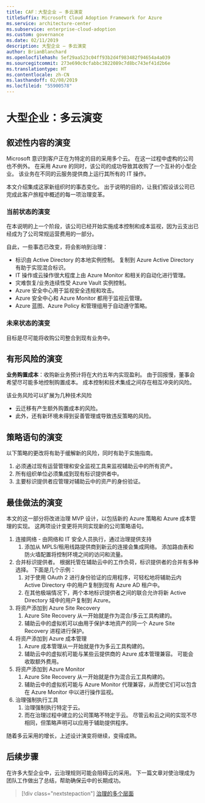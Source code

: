 ```yaml
---
title: CAF：大型企业 – 多云演变
titleSuffix: Microsoft Cloud Adoption Framework for Azure
ms.service: architecture-center
ms.subservice: enterprise-cloud-adoption
ms.custom: governance
ms.date: 02/11/2019
description: 大型企业 – 多云演变
author: BrianBlanchard
ms.openlocfilehash: 5ef29aa523c04ff93b2d4f983482f94654a4a039
ms.sourcegitcommit: 273e690c0cfabbc3822089c7d8bc743ef41d2b6e
ms.translationtype: HT
ms.contentlocale: zh-CN
ms.lasthandoff: 02/08/2019
ms.locfileid: "55900578"
---
```

# <a name="large-enterprise-multi-cloud-evolution"></a>大型企业：多云演变

## <a name="evolution-of-the-narrative"></a>叙述性内容的演变

Microsoft 意识到客户正在为特定的目的采用多个云。 在这一过程中虚构的公司也不例外。 在采用 Azure 的同时，该公司的成功导致其收购了一个互补的小型企业。 该业务在不同的云服务提供商上运行其所有的 IT 操作。

本文介绍集成这家新组织时的事态变化。 出于说明的目的，让我们假设该公司已完成此客户旅程中概述的每一项治理变革。

### <a name="evolution-of-the-current-state"></a>当前状态的演变

在本说明的上一个阶段，该公司已经开始实施成本控制和成本监视，因为云支出已经成为了公司常规运营费用的一部分。

自此，一些事态已改变，将会影响到治理：

- 标识由 Active Directory 的本地实例控制。 复制到 Azure Active Directory 有助于实现混合标识。
- IT 操作或云操作很大程度上由 Azure Monitor 和相关的自动化进行管理。
- 灾难恢复/业务连续性受 Azure Vault 实例控制。
- Azure 安全中心用于监视安全违规和攻击。
- Azure 安全中心和 Azure Monitor 都用于监视云管理。
- Azure 蓝图、Azure Policy 和管理组用于自动遵守策略。

### <a name="evolution-of-the-future-state"></a>未来状态的演变

目标是尽可能将收购公司整合到现有业务中。

## <a name="evolution-of-tangible-risks"></a>有形风险的演变

**业务购置成本**：收购新业务预计将在大约五年内实现盈利。 由于回报慢，董事会希望尽可能多地控制购置成本。 成本控制和技术集成之间存在相互冲突的风险。

该业务风险可以扩展为几种技术风险

- 云迁移有产生额外购置成本的风险。
- 此外，还有新环境未得到妥善管理或导致违反策略的风险。

## <a name="evolution-of-the-policy-statements"></a>策略语句的演变

以下策略的更改将有助于缓解新的风险，同时有助于实施指南。

1. 必须通过现有运营管理和安全监视工具来监视辅助云中的所有资产。
2. 所有组织单位必须集成到现有标识提供者中。
3. 主要标识提供者应管理对辅助云中的资产的身份验证。

## <a name="evolution-of-the-best-practices"></a>最佳做法的演变

本文的这一部分将改进治理 MVP 设计，以包括新的 Azure 策略和 Azure 成本管理的实现。 这两项设计变更将共同实现新的公司策略语句。

1. 连接网络 - 由网络和 IT 安全人员执行，通过治理提供支持
    1. 添加从 MPLS/租用线路提供商到新云的连接会集成网络。 添加路由表和防火墙配置将控制环境之间的访问和流量。
2. 合并标识提供者。 根据托管在辅助云中的工作负荷，标识提供者的合并有多种选择。 下面是几个示例：
    1. 对于使用 OAuth 2 进行身份验证的应用程序，可轻松地将辅助云内 Active Directory 中的用户复制到现有 Azure AD 租户中。
    2. 在其他极端情况下，两个本地标识提供者之间的联合允许将新 Active Directory 域中的用户复制到 Azure。
3. 将资产添加到 Azure Site Recovery
    1. Azure Site Recovery 从一开始就是作为混合/多云工具构建的。
    2. 辅助云中的虚拟机可以由用于保护本地资产的同一个 Azure Site Recovery 进程进行保护。
4. 将资产添加到 Azure 成本管理
    1. Azure 成本管理从一开始就是作为多云工具构建的。
    2. 辅助云中的虚拟机可能与某些云提供商的 Azure 成本管理兼容。 可能会收取额外费用。
5. 将资产添加到 Azure Monitor
    1. Azure Site Recovery 从一开始就是作为混合云工具构建的。
    2. 辅助云中的虚拟机可能与 Azure Monitor 代理兼容，从而使它们可以包含在 Azure Monitor 中以进行操作监视。
6. 治理强制执行工具
    1. 治理强制执行特定于云。
    2. 而在治理过程中建立的公司策略不特定于云。 尽管云和云之间的实现不尽相同，但策略声明可以应用于辅助提供程序。

随着多云采用的增长，上述设计演变将继续，变得成熟。

## <a name="next-steps"></a>后续步骤

在许多大型企业中，云治理规则可能会阻碍云的采用。 下一篇文章对使治理成为团队工作做出了总结，帮助确保云中的长期成功。

> [!div class="nextstepaction"]
> [治理的多个层面](./multiple-layers-of-governance.md)
